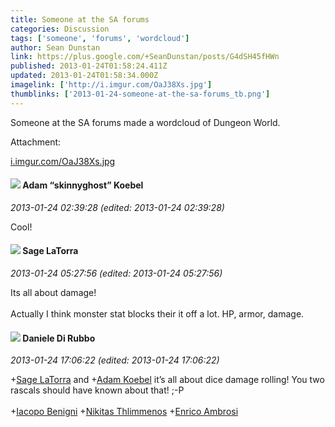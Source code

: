 ```yaml
---
title: Someone at the SA forums
categories: Discussion
tags: ['someone', 'forums', 'wordcloud']
author: Sean Dunstan
link: https://plus.google.com/+SeanDunstan/posts/G4dSH45fHWn
published: 2013-01-24T01:58:24.411Z
updated: 2013-01-24T01:58:34.000Z
imagelink: ['http://i.imgur.com/OaJ38Xs.jpg']
thumblinks: ['2013-01-24-someone-at-the-sa-forums_tb.png']
---
```


Someone at the SA forums made a wordcloud of Dungeon World.


Attachment:

<a href='http://i.imgur.com/OaJ38Xs.jpg'>i.imgur.com/OaJ38Xs.jpg</a>


<div id='comment z12bt3k5kwj2yh1mu234uphocnizctwz104'>
  <h4><img src='{{site.baseurl}}//images/avatars/112484087750169360510_photo.jpg'> Adam “skinnyghost” Koebel</h4>
      <p><cite>2013-01-24 02:39:28 (edited: 2013-01-24 02:39:28)</cite></p>
        <p>Cool!</p>
</div>
        

<div id='comment z12bt3k5kwj2yh1mu234uphocnizctwz104'>
  <h4><img src='{{site.baseurl}}//images/avatars/117415966179711277938_photo.jpg'> Sage LaTorra</h4>
      <p><cite>2013-01-24 05:27:56 (edited: 2013-01-24 05:27:56)</cite></p>
        <p>Its all about damage!<br /><br />Actually I think monster stat blocks their it off a lot. HP, armor, damage.</p>
</div>
        

<div id='comment z12bt3k5kwj2yh1mu234uphocnizctwz104'>
  <h4><img src='{{site.baseurl}}//images/avatars/112507662527787769890_photo.jpg'> Daniele Di Rubbo</h4>
      <p><cite>2013-01-24 17:06:22 (edited: 2013-01-24 17:06:22)</cite></p>
        <p><span class="proflinkWrapper"><span class="proflinkPrefix">+</span><a class="proflink" href="https://plus.google.com/117415966179711277938" oid="117415966179711277938">Sage LaTorra</a></span> and <span class="proflinkWrapper"><span class="proflinkPrefix">+</span><a class="proflink" href="https://plus.google.com/112484087750169360510" oid="112484087750169360510">Adam Koebel</a></span> it’s all about dice damage rolling! You two rascals should have known about that! ;-P<br /><br /><span class="proflinkWrapper"><span class="proflinkPrefix">+</span><a class="proflink" href="https://plus.google.com/109823647518732166942" oid="109823647518732166942">Iacopo Benigni</a></span> <span class="proflinkWrapper"><span class="proflinkPrefix">+</span><a class="proflink" href="https://plus.google.com/103447617849846007337" oid="103447617849846007337">Nikitas Thlimmenos</a></span> <span class="proflinkWrapper"><span class="proflinkPrefix">+</span><a class="proflink" href="https://plus.google.com/114125416548059574192" oid="114125416548059574192">Enrico Ambrosi</a></span></p>
</div>
        